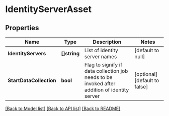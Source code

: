 # IdentityServerAsset

## Properties
Name | Type | Description | Notes
------------ | ------------- | ------------- | -------------
**IdentityServers** | **[]string** | List of identity server names | [default to null]
**StartDataCollection** | **bool** | Flag to signify if data collection job needs to be invoked after addition of identity server | [optional] [default to false]

[[Back to Model list]](../README.md#documentation-for-models) [[Back to API list]](../README.md#documentation-for-api-endpoints) [[Back to README]](../README.md)

